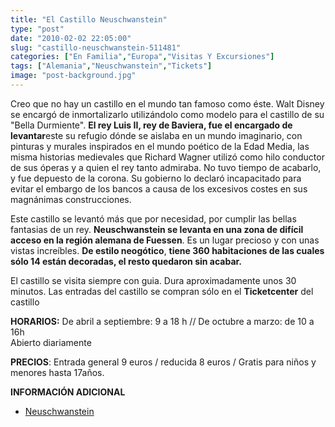 ```yaml
---
title: "El Castillo Neuschwanstein"
type: "post"
date: "2010-02-02 22:05:00"
slug: "castillo-neuschwanstein-511481"
categories: ["En Familia","Europa","Visitas Y Excursiones"]
tags: ["Alemania","Neuschwanstein","Tickets"]
image: "post-background.jpg"
---
```


[](/wp-content/uploads/2010/02/511481-217702.jpg)

Creo que no hay un castillo en el mundo tan famoso como éste. Walt Disney se encargó de inmortalizarlo utilizándolo como modelo para el castillo de su "Bella Durmiente". **El rey Luis II, rey de Baviera, fue el encargado de levantar**este su refugio dónde se aislaba en un mundo imaginario, con pinturas y murales inspirados en el mundo poético de la Edad Media, las misma historias medievales que Richard Wagner utilizó como hilo conductor de sus óperas y a quien el rey tanto admiraba. No tuvo tiempo de acabarlo, y fue depuesto de la corona. Su gobierno lo declaró incapacitado para evitar el embargo de los bancos a causa de los excesivos costes en sus magnánimas construcciones.

Este castillo se levantó más que por necesidad, por cumplir las bellas fantasias de un rey. **Neuschwanstein se levanta en una zona de difícil acceso en la región alemana de Fuessen**. Es un lugar precioso y con unas [](/wp-content/uploads/2010/02/511481-217701.jpg)vistas increíbles. **De estilo neogótico**, **tiene 360 habitaciones de las cuales sólo 14 están decoradas, el resto quedaron sin acabar.**

El castillo se visita siempre con guia. Dura aproximadamente unos 30 minutos. Las entradas del castillo se compran sólo en el **Ticketcenter** del castillo

**HORARIOS:** De abril a septiembre: 9 a 18 h // De octubre a marzo: de 10 a 16h  
Abierto diariamente

**PRECIOS**: Entrada general 9 euros / reducida 8 euros / Gratis para niños y menores hasta 17años.

 **INFORMACIÓN ADICIONAL**

- [Neuschwanstein](http://www.neuschwanstein.de/spanisch/palacio/index.htm)